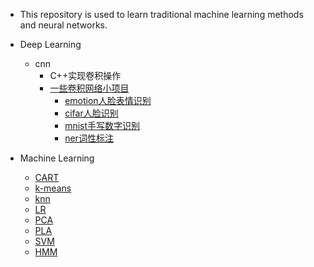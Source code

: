 + This repository is used to learn traditional machine learning methods and neural networks.

+ Deep Learning
  + cnn
    + C++实现卷积操作
    + [一些卷积网络小项目](<https://github.com/baiyang2464/AI/tree/master/dl/nn/cnn>)
      + [emotion人脸表情识别](https://github.com/baiyang2464/AI/tree/master/dl/nn/cnn/emotion)
      + [cifar人脸识别](https://github.com/baiyang2464/AI/tree/master/dl/nn/cnn/cifar)
      + [mnist手写数字识别](https://github.com/baiyang2464/AI/tree/master/dl/nn/cnn/mnist)
      + [ner词性标注](https://github.com/baiyang2464/AI/tree/master/dl/nn/cnn/ner)
+ Machine Learning
  + [CART](<https://github.com/baiyang2464/AI/tree/master/ml/CART>)
  + [k-means](<https://github.com/baiyang2464/AI/tree/master/ml/k-means>)
  + [knn](<https://github.com/baiyang2464/AI/tree/master/ml/knn>)
  + [LR](<https://github.com/baiyang2464/AI/tree/master/ml/LR>)
  + [PCA](<https://github.com/baiyang2464/AI/tree/master/ml/PCA>)
  + [PLA](<https://github.com/baiyang2464/AI/tree/master/ml/PLA>)
  + [SVM](<https://github.com/baiyang2464/AI/tree/master/ml/svm>)
  + [HMM](<https://github.com/baiyang2464/AI/tree/master/ml/hmm>)


